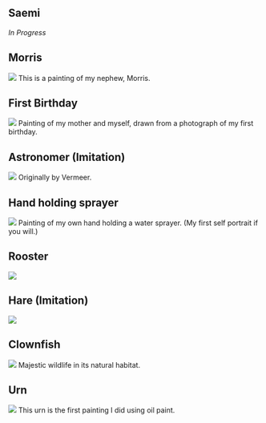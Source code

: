 ## Saemi   
*In Progress*  

## Morris
![](../images/)
This is a painting of my nephew, Morris.  

## First Birthday
![](../images/)
Painting of my mother and myself, drawn from a photograph of my first birthday.  

## Astronomer (Imitation)
![](../images/)
Originally by Vermeer.  

## Hand holding sprayer
![](../images/)
Painting of my own hand holding a water sprayer. (My first self portrait if you will.)  

## Rooster
![](../images/)
  
## Hare (Imitation)
![](../images/)
  
## Clownfish
![](../images/)
Majestic wildlife in its natural habitat.  

## Urn
![](../images/)
This urn is the first painting I did using oil paint.  



